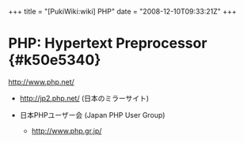 +++
title = "[PukiWiki:wiki] PHP"
date = "2008-12-10T09:33:21Z"
+++

# PHP: Hypertext Preprocessor  {#k50e5340}

http://www.php.net/
- http://jp2.php.net/ (日本のミラーサイト)

- 日本PHPユーザー会 (Japan PHP User Group)
    -  http://www.php.gr.jp/
